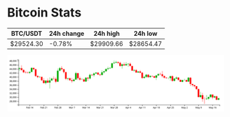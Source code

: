 # Bitcoin Stats

BTC/USDT|24h change|24h high|24h low|
|---|---|---|---|
|$29524.30|-0.78%|$29909.66|$28654.47|

<img src="./chart.svg">
